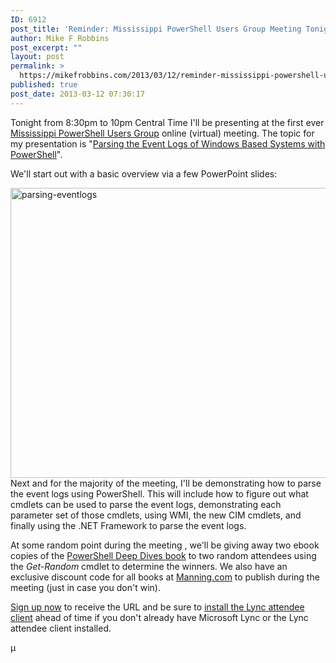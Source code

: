 ```yaml
---
ID: 6912
post_title: 'Reminder: Mississippi PowerShell Users Group Meeting Tonight!'
author: Mike F Robbins
post_excerpt: ""
layout: post
permalink: >
  https://mikefrobbins.com/2013/03/12/reminder-mississippi-powershell-users-group-meeting-tonight/
published: true
post_date: 2013-03-12 07:30:17
---
```

Tonight from 8:30pm to 10pm Central Time I'll be presenting at the first ever <a href="http://mspsug.com/" target="_blank">Mississippi PowerShell Users Group</a> online (virtual) meeting. The topic for my presentation is "<a href="http://mspsug.com/2013/03/03/mspsug-march-12th-meeting-parsing-the-event-logs-of-windows-based-systems-with-powershell/" target="_blank">Parsing the Event Logs of Windows Based Systems with PowerShell</a>".

We'll start out with a basic overview via a few PowerPoint slides:

<a href="http://mikefrobbins.com/wp-content/uploads/2013/03/parsing-eventlogs.png"><img class="alignnone size-full wp-image-6918" alt="parsing-eventlogs" src="http://mikefrobbins.com/wp-content/uploads/2013/03/parsing-eventlogs.png" width="618" height="464" /></a>Next and for the majority of the meeting, I'll be demonstrating how to parse the event logs using PowerShell. This will include how to figure out what cmdlets can be used to parse the event logs, demonstrating each parameter set of those cmdlets, using WMI, the new CIM cmdlets, and finally using the .NET Framework to parse the event logs.

At some random point during the meeting , we'll be giving away two ebook copies of the <a href="http://www.manning.com/hicks/" target="_blank">PowerShell Deep Dives book</a> to two random attendees using the <em>Get-Random</em> cmdlet to determine the winners. We also have an exclusive discount code for all books at <a href="http://manning.com/" target="_blank">Manning.com</a> to publish during the meeting (just in case you don't win).

<a href="http://www.eventbrite.com/event/5638643334?ref=ebtnebregn" target="_blank">Sign up now</a> to receive the URL and be sure to <a href="http://mspsug.com/attendee-info/" target="_blank">install the Lync attendee client</a> ahead of time if you don't already have Microsoft Lync or the Lync attendee client installed.

µ